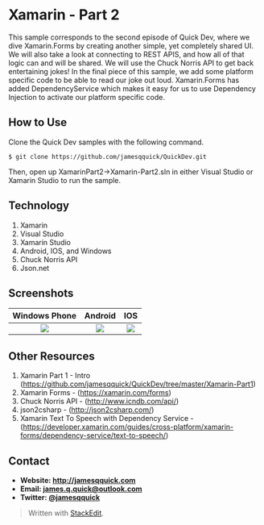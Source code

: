 **Xamarin - Part 2**
======
 This sample corresponds to the second episode of Quick Dev, where we dive Xamarin.Forms by creating another simple, yet completely shared UI.  We will also take a look at connecting to REST APIS, and how all of that logic can and will be shared.  We will use the Chuck Norris API to get back entertaining jokes!  In the final piece of this sample, we add some platform specific code to be able to read our joke out loud.  Xamarin.Forms has added DependencyService which makes it easy for us to use Dependency Injection to activate our platform specific code.



## **How to Use**

Clone the Quick Dev samples with the following command.

```$ git clone https://github.com/jamesqquick/QuickDev.git ```

Then, open up XamarinPart2->Xamarin-Part2.sln in either Visual Studio or Xamarin Studio to run the sample.

## **Technology**

 1. Xamarin
 2. Visual Studio
 3. Xamarin Studio
 4. Android, IOS, and Windows
 5. Chuck Norris API
 6. Json.net


## **Screenshots**


Windows Phone               |  Android                |   IOS
:-------------------------:|:-------------------------:|:-------------------------:
![](https://raw.githubusercontent.com/jamesqquick/QuickDev/master/Screenshots/Xamarin2-WindowsPhone.PNG)  |  ![](https://raw.githubusercontent.com/jamesqquick/QuickDev/master/Screenshots/Xamarin2-Android.png)  |  ![ ](https://raw.githubusercontent.com/jamesqquick/QuickDev/master/Screenshots/Xamarin2-IOS.png)
 

## **Other Resources**
1. Xamarin Part 1 - Intro (https://github.com/jamesqquick/QuickDev/tree/master/Xamarin-Part1)
2. Xamarin Forms - (https://xamarin.com/forms)
3. Chuck Norris API - (http://www.icndb.com/api/)
4. json2csharp - (http://json2csharp.com/)
5. Xamarin Text To Speech with Dependency Service - (https://developer.xamarin.com/guides/cross-platform/xamarin-forms/dependency-service/text-to-speech/)



## **Contact** ##
* **Website: http://jamesqquick.com**
* **Email: james.q.quick@outlook.com**
* **Twitter: [@jamesqquick](https:**//**twitter.com/jamesqquick)** 


> Written with [StackEdit](https://stackedit.io/).

